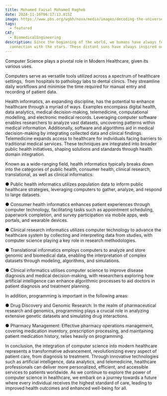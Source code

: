 ```yaml
---
title: Mohamed Faisal Mohamed Ragheb
date: 2024-11-16T06:17:13.815Z
image: https://www.pbs.org/wgbh/nova/media/images/decoding-the-universe-cosmos-img.width-2000.jpg
tags:
  - featured
CAT:
  - BiomedicalEngineering
description: Since the beginning of the world, we humans have always felt a
  connection with the stars. These distant suns have always inspired our...
---
```



Computer Science plays a pivotal role in Modern Healthcare, given its various uses.

Computers serve as versatile tools utilized across a spectrum of healthcare settings,  from hospitals to pathology labs to dental clinics. They streamline daily workflows and minimise the time required for manual entry and recording of patient data.

Health informatics, an expanding discipline, has the potential to enhance healthcare through a myriad of ways. Examples encompass digital health, data analytics, medical decision-making, telemedicine, computational modelling, and electronic medical records. Leveraging computer software enables researchers to analyze vast datasets, uncovering patterns within medical information. Additionally, software and algorithms aid in medical decision-making by integrating collected data and clinical findings. Telemedicine expands access to healthcare for individuals facing barriers to traditional medical services. These techniques are integrated into broader public health initiatives, shaping solutions and standards through health domain integration.

Known as a wide-ranging field, health informatics typically breaks down into the categories of public health, consumer health, clinical research, translational, as well as clinical informatics:

● Public health informatics utilizes population data to inform public healthcare strategies, leveraging computers to gather, analyze, and respond to large datasets.

● Consumer health informatics enhances patient experiences through computer technology, facilitating tasks such as appointment scheduling, paperwork completion, and survey participation via mobile apps, web portals, and wearable devices.

● Clinical research informatics utilizes computer technology to advance the healthcare system by collecting and interpreting data from studies, with computer science playing a key role in research methodologies.

● Translational informatics employs computers to analyze and store genomic and biomedical data, enabling the interpretation of complex datasets through modeling, algorithms, and simulations.

● Clinical informatics utilises computer science to improve disease diagnosis and medical decision-making, with researchers exploring how artificial intelligence can enhance algorithmic processes to aid doctors in patient diagnosis and treatment planning.

In addition, programming is important in the following areas:

● Drug Discovery and Genomic Research: In the realm of pharmaceutical research and genomics, programming plays a crucial role in analyzing extensive genetic datasets and simulating drug interactions.

● Pharmacy Management: Effective pharmacy operations management, covering medication inventory, prescription processing, and maintaining patient medication history, relies heavily on programming.

In conclusion, the integration of computer science into modern healthcare represents a transformative advancement, revolutionizing every aspect of patient care, from diagnosis to treatment. Through innovative technologies such as artificial intelligence, data analytics, and telemedicine, healthcare professionals can deliver more personalized, efficient, and accessible services to patients worldwide. As we continue to explore the power of computer science in healthcare, we embark on a journey towards a future where every individual receives the highest standard of care, leading to improved health outcomes and enhanced well-being for all.